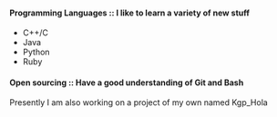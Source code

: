 #### Programming Languages :: I like to learn a variety of new stuff
  * C++/C
  * Java
  * Python
  * Ruby
#### Open sourcing :: Have a good understanding of Git and Bash
Presently I am also working on a project of my own named Kgp_Hola
